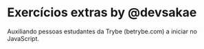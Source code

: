 # Exercícios extras by @devsakae

Auxiliando pessoas estudantes da Trybe (betrybe.com) a iniciar no JavaScript.
